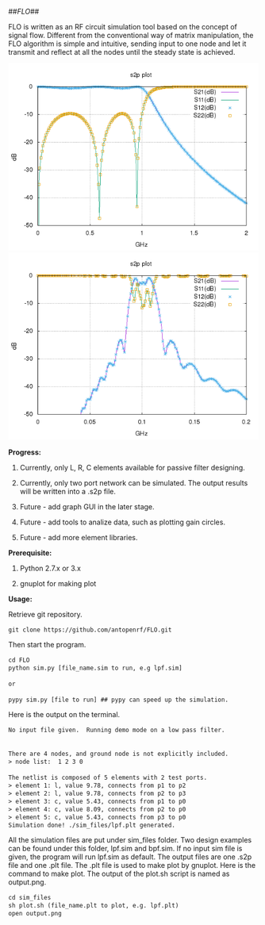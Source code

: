 ##*FLO*##

FLO is written as an RF circuit simulation tool based on the concept of signal flow.  Different from the conventional way of matrix manipulation, the FLO algorithm is simple and intuitive, sending input to one node and let it transmit and reflect at all the nodes until the steady state is achieved.  

![simulation of a LPF](/sim_files/lpf.png)
![simulation of a BPF](/sim_files/bpf.png)


**Progress:**

1. Currently, only L, R, C elements available for passive filter designing.

2. Currently, only two port network can be simulated.  The output results will be written into a .s2p file.

3. Future - add graph GUI in the later stage.

4. Future - add tools to analize data, such as plotting gain circles.

5. Future - add more element libraries.


**Prerequisite:**

1. Python 2.7.x or 3.x

2. gnuplot for making plot


**Usage:**

Retrieve git repository.
```
git clone https://github.com/antopenrf/FLO.git
```

Then start the program.
```
cd FLO
python sim.py [file_name.sim to run, e.g lpf.sim]

or

pypy sim.py [file to run] ## pypy can speed up the simulation.
```

Here is the output on the terminal.
```
No input file given.  Running demo mode on a low pass filter.


There are 4 nodes, and ground node is not explicitly included.
> node list:  1 2 3 0

The netlist is composed of 5 elements with 2 test ports.
> element 1: l, value 9.78, connects from p1 to p2
> element 2: l, value 9.78, connects from p2 to p3
> element 3: c, value 5.43, connects from p1 to p0
> element 4: c, value 8.09, connects from p2 to p0
> element 5: c, value 5.43, connects from p3 to p0
Simulation done! ./sim_files/lpf.plt generated.

```

All the simulation files are put under sim_files folder.  Two design examples can be found under this folder, lpf.sim and bpf.sim.  If no input sim file is given, the program will run lpf.sim as default.  The output files are one .s2p file and one .plt file.  The .plt file is used to make plot by gnuplot.  Here is the command to make plot.  The output of the plot.sh script is named as output.png.
```
cd sim_files
sh plot.sh (file_name.plt to plot, e.g. lpf.plt)
open output.png
```


